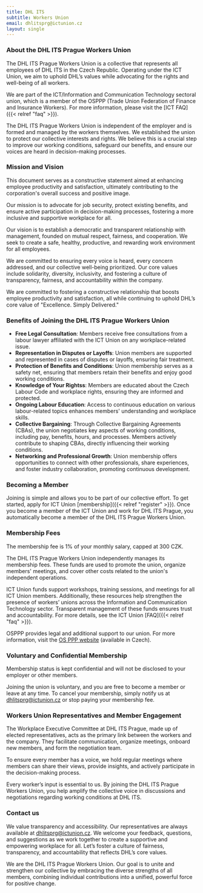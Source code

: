```yaml
---
title: DHL ITS
subtitle: Workers Union
email: dhlitsprg@ictunion.cz
layout: single
---
```

### About the DHL ITS Prague Workers Union
The DHL ITS Prague Workers Union is a collective that represents all employees of DHL ITS in the Czech Republic. Operating under the ICT Union, we aim to uphold DHL’s values while advocating for the rights and well-being of all workers.

We are part of the ICT/Information and Communication Technology sectoral union, which is a member of the OSPPP (Trade Union Federation of Finance and Insurance Workers). For more information, please visit the [ICT FAQ]({{< relref "faq" >}}).

The DHL ITS Prague Workers Union is independent of the employer and is formed and managed by the workers themselves. We established the union to protect our collective interests and rights. We believe this is a crucial step to improve our working conditions, safeguard our benefits, and ensure our voices are heard in decision-making processes.

### Mission and Vision
This document serves as a constructive statement aimed at enhancing employee productivity and satisfaction, ultimately contributing to the corporation's overall success and positive image.

Our mission is to advocate for job security, protect existing benefits, and ensure active participation in decision-making processes, fostering a more inclusive and supportive workplace for all.

Our vision is to establish a democratic and transparent relationship with management, founded on mutual respect, fairness, and cooperation. We seek to create a safe, healthy, productive, and rewarding work environment for all employees.

We are committed to ensuring every voice is heard, every concern addressed, and our collective well-being prioritized. Our core values include solidarity, diversity, inclusivity, and fostering a culture of transparency, fairness, and accountability within the company.

We are committed to fostering a constructive relationship that boosts employee productivity and satisfaction, all while continuing to uphold DHL’s core value of "Excellence. Simply Delivered."

### Benefits of Joining the DHL ITS Prague Workers Union
- **Free Legal Consultation**: Members receive free consultations from a labour lawyer affiliated with the ICT Union on any workplace-related issue.
- **Representation in Disputes or Layoffs**: Union members are supported and represented in cases of disputes or layoffs, ensuring fair treatment.
- **Protection of Benefits and Conditions**: Union membership serves as a safety net, ensuring that members retain their benefits and enjoy good working conditions.
- **Knowledge of Your Rightss**: Members are educated about the Czech Labour Code and workplace rights, ensuring they are informed and protected.
- **Ongoing Labour Education**: Access to continuous education on various labour-related topics enhances members' understanding and workplace skills. 
- **Collective Bargaining**: Through Collective Bargaining Agreements (CBAs), the union negotiates key aspects of working conditions, including pay, benefits, hours, and processes. Members actively contribute to shaping CBAs, directly influencing their working conditions.
- **Networking and Professional Growth**: Union membership offers opportunities to connect with other professionals, share experiences, and foster industry collaboration, promoting continuous development. 

### Becoming a Member
Joining is simple and allows you to be part of our collective effort. To get started, apply for ICT Union [membership]({{< relref "register" >}}). Once you become a member of the ICT Union and work for DHL ITS Prague, you automatically become a member of the DHL ITS Prague Workers Union.

### Membership Fees

The membership fee is 1% of your monthly salary, capped at 300 CZK. 

The DHL ITS Prague Workers Union independently manages its membership fees. These funds are used to promote the union, organize members' meetings, and cover other costs related to the union's independent operations.

ICT Union funds support workshops, training sessions, and meetings for all ICT Union members. Additionally, these resources help strengthen the presence of workers’ unions across the Information and Communication Technology sector. Transparent management of these funds ensures trust and accountability. For more details, see the ICT Union [FAQ]({{< relref "faq" >}}).

OSPPP provides legal and additional support to our union. For more information, visit the [OS PPP website](https://www.osppp.cz/)  (available in Czech).

### Voluntary and Confidential Membership
Membership status is kept confidential and will not be disclosed to your employer or other members.

Joining the union is voluntary, and you are free to become a member or leave at any time. To cancel your membership, simply notify us at [dhlitsprg@ictunion.cz](mailto:dhlitsprg@ictunion.cz) or stop paying your membership fee.

### Workers Union Representatives and Member Engagement
The Workplace Executive Committee at DHL ITS Prague, made up of elected representatives, acts as the primary link between the workers and the company. They facilitate communication, organize meetings, onboard new members, and form the negotiation team.

To ensure every member has a voice, we hold regular meetings where members can share their views, provide insights, and actively participate in the decision-making process.

Every worker’s input is essential to us. By joining the DHL ITS Prague Workers Union, you help amplify the collective voice in discussions and negotiations regarding working conditions at DHL ITS.

### Contact us 
We value transparency and accessibility. Our representatives are always available at [dhlitsprg@ictunion.cz](mailto:dhlitsprg@ictunion.cz). We welcome your feedback, questions, and suggestions as we work together to create a supportive and empowering workplace for all. Let’s foster a culture of fairness, transparency, and accountability that reflects DHL’s core values.

We are the DHL ITS Prague Workers Union. Our goal is to unite and strengthen our collective by embracing the diverse strengths of all members, combining individual contributions into a unified, powerful force for positive change.
